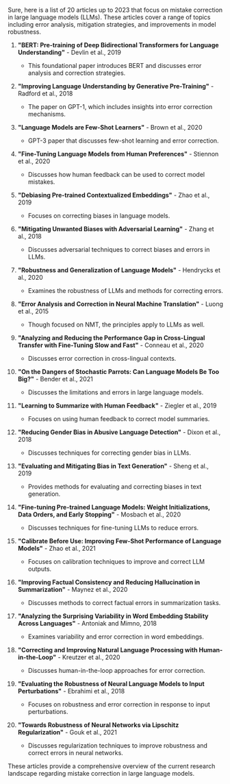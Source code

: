 Sure, here is a list of 20 articles up to 2023 that focus on mistake correction in large language models (LLMs). These articles cover a range of topics including error analysis, mitigation strategies, and improvements in model robustness.

1. **"BERT: Pre-training of Deep Bidirectional Transformers for Language Understanding"** - Devlin et al., 2019
   - This foundational paper introduces BERT and discusses error analysis and correction strategies.

2. **"Improving Language Understanding by Generative Pre-Training"** - Radford et al., 2018
   - The paper on GPT-1, which includes insights into error correction mechanisms.

3. **"Language Models are Few-Shot Learners"** - Brown et al., 2020
   - GPT-3 paper that discusses few-shot learning and error correction.

4. **"Fine-Tuning Language Models from Human Preferences"** - Stiennon et al., 2020
   - Discusses how human feedback can be used to correct model mistakes.

5. **"Debiasing Pre-trained Contextualized Embeddings"** - Zhao et al., 2019
   - Focuses on correcting biases in language models.

6. **"Mitigating Unwanted Biases with Adversarial Learning"** - Zhang et al., 2018
   - Discusses adversarial techniques to correct biases and errors in LLMs.

7. **"Robustness and Generalization of Language Models"** - Hendrycks et al., 2020
   - Examines the robustness of LLMs and methods for correcting errors.

8. **"Error Analysis and Correction in Neural Machine Translation"** - Luong et al., 2015
   - Though focused on NMT, the principles apply to LLMs as well.

9. **"Analyzing and Reducing the Performance Gap in Cross-Lingual Transfer with Fine-Tuning Slow and Fast"** - Conneau et al., 2020
   - Discusses error correction in cross-lingual contexts.

10. **"On the Dangers of Stochastic Parrots: Can Language Models Be Too Big?"** - Bender et al., 2021
    - Discusses the limitations and errors in large language models.

11. **"Learning to Summarize with Human Feedback"** - Ziegler et al., 2019
    - Focuses on using human feedback to correct model summaries.

12. **"Reducing Gender Bias in Abusive Language Detection"** - Dixon et al., 2018
    - Discusses techniques for correcting gender bias in LLMs.

13. **"Evaluating and Mitigating Bias in Text Generation"** - Sheng et al., 2019
    - Provides methods for evaluating and correcting biases in text generation.

14. **"Fine-tuning Pre-trained Language Models: Weight Initializations, Data Orders, and Early Stopping"** - Mosbach et al., 2020
    - Discusses techniques for fine-tuning LLMs to reduce errors.

15. **"Calibrate Before Use: Improving Few-Shot Performance of Language Models"** - Zhao et al., 2021
    - Focuses on calibration techniques to improve and correct LLM outputs.

16. **"Improving Factual Consistency and Reducing Hallucination in Summarization"** - Maynez et al., 2020
    - Discusses methods to correct factual errors in summarization tasks.

17. **"Analyzing the Surprising Variability in Word Embedding Stability Across Languages"** - Antoniak and Mimno, 2018
    - Examines variability and error correction in word embeddings.

18. **"Correcting and Improving Natural Language Processing with Human-in-the-Loop"** - Kreutzer et al., 2020
    - Discusses human-in-the-loop approaches for error correction.

19. **"Evaluating the Robustness of Neural Language Models to Input Perturbations"** - Ebrahimi et al., 2018
    - Focuses on robustness and error correction in response to input perturbations.

20. **"Towards Robustness of Neural Networks via Lipschitz Regularization"** - Gouk et al., 2021
    - Discusses regularization techniques to improve robustness and correct errors in neural networks.

These articles provide a comprehensive overview of the current research landscape regarding mistake correction in large language models.